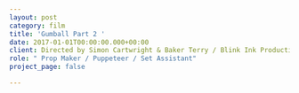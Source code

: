 ```yaml
---
layout: post
category: film
title: 'Gumball Part 2 '
date: 2017-01-01T00:00:00.000+00:00
client: Directed by Simon Cartwright & Baker Terry / Blink Ink Productions
role: " Prop Maker / Puppeteer / Set Assistant"
project_page: false

---
```

